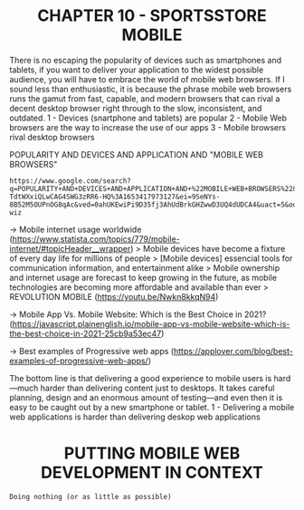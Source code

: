 <h1><div align="center">CHAPTER 10 - SPORTSSTORE MOBILE</div></h1>

There is no escaping the popularity of devices such as smartphones and tablets, if you want to deliver your application to the widest possible audience, you will have to embrace the world of mobile web browsers. If I sound less than enthusiastic, it is because the phrase mobile web browsers runs the gamut from fast, capable, and modern browsers that can rival a decent desktop browser right through to the slow, inconsistent, and outdated.
	1 - Devices (snartphone and tablets) are popular
	2 - Mobile Web browsers are the way to increase the use of our apps
	3 - Mobile browsers rival desktop browsers


POPULARITY AND DEVICES AND APPLICATION AND "MOBILE WEB BROWSERS"

	https://www.google.com/search?q=POPULARITY+AND+DEVICES+AND+APPLICATION+AND+%22MOBILE+WEB+BROWSERS%22&biw=1366&bih=635&tbs=qdr%3Ay&sxsrf=ALiCzsYS-TdtWXxiQLwCAG4SWG3zRR6-HQ%3A1653417973127&ei=9SeNYs-8B52M5OUPnOG8qAc&ved=0ahUKEwiPi9D35fj3AhUdBrkGHZwwD3UQ4dUDCA4&uact=5&oq=POPULARITY+AND+DEVICES+AND+APPLICATION+AND+%22MOBILE+WEB+BROWSERS%22&gs_lcp=Cgdnd3Mtd2l6EAMyBwgjEK4CECc6BwgjELADECc6BwgAEEcQsANKBAhBGABKBAhGGABQjQdYjQdgwgpoA3ABeACAAcsBiAHLAZIBAzItMZgBAKABAqABAcgBCcABAQ&sclient=gws-wiz


-> Mobile internet usage worldwide (https://www.statista.com/topics/779/mobile-internet/#topicHeader__wrapper)
	> Mobile devices have become a fixture of every day life for millions of people
	> [Mobile devices] essencial tools for communication information, and entertainment alike
	> Mobile ownership and internet usage are forecast to keep growing in the future, as mobile technologies are becoming more affordable and available than ever
	> REVOLUTION MOBILE (https://youtu.be/Nwkn8kkqN94)

-> Mobile App Vs. Mobile Website: Which is the Best Choice in 2021? (https://javascript.plainenglish.io/mobile-app-vs-mobile-website-which-is-the-best-choice-in-2021-25cb9a53ec47)	

-> Best examples of Progressive web apps (https://applover.com/blog/best-examples-of-progressive-web-apps/)


The bottom line is that delivering a good experience to mobile users is hard—much harder than delivering content just to desktops. It takes careful planning, design and an enormous amount of testing—and even then it is easy to be caught out by a new smartphone or tablet.
	1 - Delivering a mobile web applications is harder than delivering deskop web applications




<h1><div align="center">PUTTING MOBILE WEB DEVELOPMENT IN CONTEXT</div></h1>

	Doing nothing (or as little as possible)